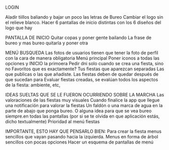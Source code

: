 LOGIN

Aladir tiillos baliando y bajar un poco las letras de Bureo
Cambiar el logo sin el relieve blanco. Hacer 6 pantallas de inicio distintas con los 6 diseños del logo que hay

PANTALLA DE INICIO
Quitar copas y poner gente bailando
La frase de bureo y mas bureo quitarla y poner otra

MENÚ BUSQUEDA
Las fotos de usuarios tienen que tener la foto de perfil con la cara de manera obligatoria
Menú principal
Poner iconos a todas las opciones y INICIO la primoera
Pedir dni solo cuando se crea una fiesta, sino no
Favoritos que es exactamente?
Tus fiestas que aparezcan separadas Las que publicas o las que añadiste. Las fiestas deben de quedar después de que sucedan para Evaluar fiestas creadas, se evalúan todos los aspectos de la fiesta: ambiente, etc,

IDEAS SUELTAS QUE SE LE FUERON OCURRIENDO SOBRE LA MARCHA
Las valoraciones de las fiestas muy visuales
Cuando finalice la app que llegue una notificación para valorar la fiestas
Un faldón o una marca de agua en la parte de abajo que ponga bureo. O alguna idea para que se vea bureo siempre.en todas las pantallas (por si se te olvida en que aplicación estás, dicho textualmente)
Prioridad al menú fiestas

IMPORTANTE, ESTO HAY QUE PENSARLO BIEN:
Para crear la fiesta menus sencillos que vayan pasando hacia la izquierda. Menus en forma de árbol sencillos con pocas opciones
Hacer un esquema de pantallas de menú